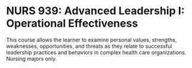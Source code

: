 # NURS 939: Advanced Leadership I: Operational Effectiveness

This course allows the learner to examine personal values, strengths, weaknesses, opportunities, and threats as they relate to successful leadership practices and behaviors in complex health care organizations. Nursing majors only.